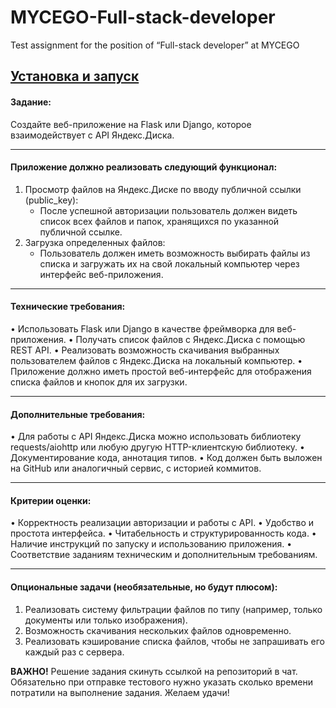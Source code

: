 # MYCEGO-Full-stack-developer
Test assignment for the position of “Full-stack developer” at MYCEGO

## [Установка и запуск](./INSTALL.md)


#### Задание:
Создайте веб-приложение на Flask или Django, которое взаимодействует с API Яндекс.Диска. 

***
#### Приложение должно реализовать следующий функционал:
1.	Просмотр файлов на Яндекс.Диске по вводу публичной ссылки (public_key):
    - После успешной авторизации пользователь должен видеть список всех файлов и папок, хранящихся по указанной публичной ссылке.
2.	Загрузка определенных файлов:
    - Пользователь должен иметь возможность выбирать файлы из списка и загружать их на свой локальный компьютер через интерфейс веб-приложения.
***
#### Технические требования:
•	Использовать Flask или Django в качестве фреймворка для веб-приложения.
•	Получать список файлов с Яндекс.Диска с помощью REST API.
•	Реализовать возможность скачивания выбранных пользователем файлов с Яндекс.Диска на локальный компьютер.
•	Приложение должно иметь простой веб-интерфейс для отображения списка файлов и кнопок для их загрузки.
***
#### Дополнительные требования:
•	Для работы с API Яндекс.Диска можно использовать библиотеку requests/aiohttp или любую другую HTTP-клиентскую библиотеку.
•	Документирование кода, аннотация типов.
•	Код должен быть выложен на GitHub или аналогичный сервис, с историей коммитов.
***
#### Критерии оценки:
•	Корректность реализации авторизации и работы с API.
•	Удобство и простота интерфейса.
•	Читабельность и структурированность кода.
•	Наличие инструкций по запуску и использованию приложения.
•	Соответствие заданиям техническим и дополнительным требованиям.
***
#### Опциональные задачи (необязательные, но будут плюсом):
1.	Реализовать систему фильтрации файлов по типу (например, только документы или только изображения).
2.	Возможность скачивания нескольких файлов одновременно.
3.	Реализовать кэширование списка файлов, чтобы не запрашивать его каждый раз с сервера.



**ВАЖНО!** 
Решение задания скинуть ссылкой на репозиторий в чат.
Обязательно при отправке тестового нужно указать сколько времени потратили на выполнение задания.
Желаем удачи!
